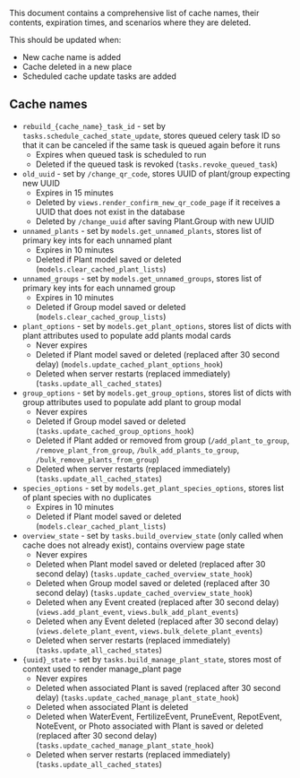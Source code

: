 This document contains a comprehensive list of cache names, their contents, expiration times, and scenarios where they are deleted.

This should be updated when:
- New cache name is added
- Cache deleted in a new place
- Scheduled cache update tasks are added

## Cache names
* `rebuild_{cache_name}_task_id` - set by `tasks.schedule_cached_state_update`, stores queued celery task ID so that it can be canceled if the same task is queued again before it runs
  * Expires when queued task is scheduled to run
  * Deleted if the queued task is revoked (`tasks.revoke_queued_task`)
* `old_uuid` - set by `/change_qr_code`, stores UUID of plant/group expecting new UUID
  * Expires in 15 minutes
  * Deleted by `views.render_confirm_new_qr_code_page` if it receives a UUID that does not exist in the database
  * Deleted by `/change_uuid` after saving Plant.Group with new UUID
* `unnamed_plants` - set by `models.get_unnamed_plants`, stores list of primary key ints for each unnamed plant
  * Expires in 10 minutes
  * Deleted if Plant model saved or deleted (`models.clear_cached_plant_lists`)
* `unnamed_groups` - set by `models.get_unnamed_groups`, stores list of primary key ints for each unnamed group
  * Expires in 10 minutes
  * Deleted if Group model saved or deleted (`models.clear_cached_group_lists`)
* `plant_options` - set by `models.get_plant_options`, stores list of dicts with plant attributes used to populate add plants modal cards
  * Never expires
  * Deleted if Plant model saved or deleted (replaced after 30 second delay) (`models.update_cached_plant_options_hook`)
  * Deleted when server restarts (replaced immediately) (`tasks.update_all_cached_states`)
* `group_options` - set by `models.get_group_options`, stores list of dicts with group attributes used to populate add plant to group modal
  * Never expires
  * Deleted if Group model saved or deleted (`tasks.update_cached_group_options_hook`)
  * Deleted if Plant added or removed from group (`/add_plant_to_group`, `/remove_plant_from_group`, `/bulk_add_plants_to_group`, `/bulk_remove_plants_from_group`)
  * Deleted when server restarts (replaced immediately) (`tasks.update_all_cached_states`)
* `species_options` - set by `models.get_plant_species_options`, stores list of plant species with no duplicates
  * Expires in 10 minutes
  * Deleted if Plant model saved or deleted (`models.clear_cached_plant_lists`)
* `overview_state` - set by `tasks.build_overview_state` (only called when cache does not already exist), contains overview page state
  * Never expires
  * Deleted when Plant model saved or deleted (replaced after 30 second delay) (`tasks.update_cached_overview_state_hook`)
  * Deleted when Group model saved or deleted (replaced after 30 second delay) (`tasks.update_cached_overview_state_hook`)
  * Deleted when any Event created (replaced after 30 second delay) (`views.add_plant_event`, `views.bulk_add_plant_events`)
  * Deleted when any Event deleted (replaced after 30 second delay) (`views.delete_plant_event`, `views.bulk_delete_plant_events`)
  * Deleted when server restarts (replaced immediately) (`tasks.update_all_cached_states`)
* `{uuid}_state` - set by `tasks.build_manage_plant_state`, stores most of context used to render manage_plant page
  * Never expires
  * Deleted when associated Plant is saved (replaced after 30 second delay) (`tasks.update_cached_manage_plant_state_hook`)
  * Deleted when associated Plant is deleted
  * Deleted when WaterEvent, FertilizeEvent, PruneEvent, RepotEvent, NoteEvent, or Photo associated with Plant is saved or deleted (replaced after 30 second delay) (`tasks.update_cached_manage_plant_state_hook`)
  * Deleted when server restarts (replaced immediately) (`tasks.update_all_cached_states`)

